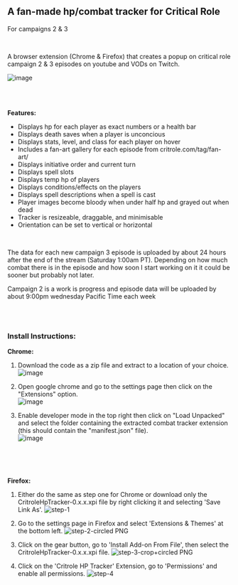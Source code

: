 ## A fan-made hp/combat tracker for Critical Role
For campaigns 2 & 3

<br />

A browser extension (Chrome & Firefox) that creates a popup on critical role campaign 2 & 3 episodes on youtube and VODs on Twitch.

![image](https://user-images.githubusercontent.com/109569193/211224761-8c414b76-4586-4d2f-9483-8e42439c5367.png)

<br />
<br />

<b>Features:</b>
- Displays hp for each player as exact numbers or a health bar
- Displays death saves when a player is unconcious
- Displays stats, level, and class for each player on hover
- Includes a fan-art gallery for each episode from critrole.com/tag/fan-art/
- Displays initiative order and current turn
- Displays spell slots
- Displays temp hp of players
- Displays conditions/effects on the players
- Displays spell descriptions when a spell is cast
- Player images become bloody when under half hp and grayed out when dead
- Tracker is resizeable, draggable, and minimisable
- Orientation can be set to vertical or horizontal


<br />

The data for each new campaign 3 episode is uploaded by about 24 hours after the end of the stream (Saturday 1:00am PT). Depending on how much combat there is in the episode and how soon I start working on it it could be sooner but probably not later. 

Campaign 2 is a work is progress and episode data will be uploaded by about 9:00pm wednesday Pacific Time each week

<br />
<br />

### Install Instructions:

<b>Chrome:</b>

1) Download the code as a zip file and extract to a location of your choice.
![image](https://user-images.githubusercontent.com/109569193/194732266-f0360f43-da4c-41c1-b878-0deb8a445cee.png)

2) Open google chrome and go to the settings page then click on the "Extensions" option.  
![image](https://user-images.githubusercontent.com/38895965/174467353-29f913f8-08e2-44e5-b7bd-14102e39e4b4.png)

3) Enable developer mode in the top right then click on "Load Unpacked" and select the folder containing the extracted combat tracker extension (this should contain the "manifest.json" file).  
![image](https://user-images.githubusercontent.com/38895965/174467489-250db389-d18f-4177-8fbc-05d7c577d2d3.png)

<br />
<br />
    
<br />

<b>Firefox:</b>

1) Either do the same as step one for Chrome or download only the CritroleHpTracker-0.x.x.xpi file by right clicking it and selecting 'Save Link As'.
![step-1](https://github.com/snappdragonn/CritRoleHpTracker/assets/109569193/d536d9f2-b70d-4511-a924-3ff73329825d)

2) Go to the settings page in Firefox and select 'Extensions & Themes' at the bottom left.
![step-2-circled PNG](https://github.com/snappdragonn/CritRoleHpTracker/assets/109569193/08363f02-ebec-49d5-896f-2c320c97bd0d)

3) Click on the gear button, go to 'Install Add-on From File', then select the CritroleHpTracker-0.x.x.xpi file.
![step-3-crop+circled PNG](https://github.com/snappdragonn/CritRoleHpTracker/assets/109569193/2bcf2d85-2bed-44bf-9907-28ba0f5a1d7e)

4) Click on the 'Critrole HP Tracker' Extension, go to 'Permissions' and enable all permissions.
![step-4](https://github.com/snappdragonn/CritRoleHpTracker/assets/109569193/31cb7426-c8da-49fb-aedc-88b8302a9073)





